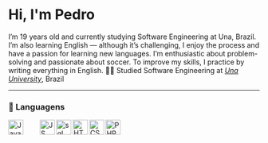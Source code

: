 # Hi, I'm Pedro 

I’m 19 years old and currently studying Software Engineering at Una, Brazil. I’m also learning English — although it’s challenging, I enjoy the process and have a passion for learning new languages. I’m enthusiastic about problem-solving and passionate about soccer. To improve my skills, I practice by writing everything in English.
👨‍🎓 Studied Software Engineering at [*Una University*](https://www.una.br), Brazil


---
### 🤖 Languagens 
<img
  align="left"
  alt="Java"
  title="Java"
  width="30px"
  style="padding-right:30px"
  src="https://cdn.jsdelivr.net/gh/devicons/devicon@latest/icons/java/java-original.svg"
  />
 <img 
  align="left"
  alt="JS"
  title="JavaS"
  width="30px"
   src="https://cdn.jsdelivr.net/gh/devicons/devicon@latest/icons/javascript/javascript-original.svg"
  />
 <img 
  align="left"
  alt="sql"
  title="Sql"
  width="30px"
   src="https://cdn.jsdelivr.net/gh/devicons/devicon@latest/icons/mysql/mysql-original.svg"
   />
  <img
  align="left"
  alt="HTML"
  title="HTML"
  width="30px"
    src="https://cdn.jsdelivr.net/gh/devicons/devicon@latest/icons/html5/html5-original.svg"
    />
  <img
  align="left"
  alt="CSS"
  title="CSS"
  width="30px"
  src="https://cdn.jsdelivr.net/gh/devicons/devicon@latest/icons/css3/css3-original.svg"
    />
    <img
      align="left"
      alt="PHP"
      title="PHP"
      width="30px"
      src="https://cdn.jsdelivr.net/gh/devicons/devicon@latest/icons/php/php-original.svg"
      />

          
          





